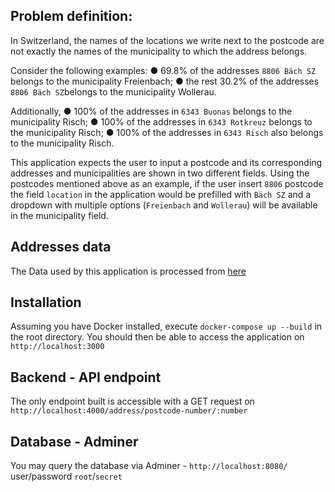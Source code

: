 ## Problem definition:

In Switzerland, the names of the locations we write next to the postcode are not exactly the names of the municipality to which the address belongs.

Consider the following examples:
● 69.8% of the addresses `8806 Bäch SZ` belongs to the municipality Freienbach;
● the rest 30.2% of the addresses `8806 Bäch SZ`belongs to the municipality Wollerau.

Additionally,
● 100% of the addresses in `6343 Buonas` belongs to the municipality Risch;
● 100% of the addresses in `6343 Rotkreuz` belongs to the municipality Risch;
● 100% of the addresses in `6343 Risch` also belongs to the municipality Risch.

This application expects the user to input a postcode and its corresponding addresses and municipalities are shown in two different fields. Using the postcodes mentioned above as an example, if the user insert `8806` postcode the field `location` in the application would be prefilled with `Bäch SZ` and a dropdown with multiple options (`Freienbach` and `Wollerau`) will be available in the municipality field.

## Addresses data

The Data used by this application is processed from [here](https://www.bfs.admin.ch/bfsstatic/dam/assets/4242620/master)

## Installation

Assuming you have Docker installed, execute `docker-compose up --build` in the root directory. You should then be able to access the application on `http://localhost:3000`

## Backend - API endpoint

The only endpoint built is accessible with a GET request on `http://localhost:4000/address/postcode-number/:number`

## Database - Adminer

You may query the database via Adminer - `http://localhost:8080/` user/password `root`/`secret`
